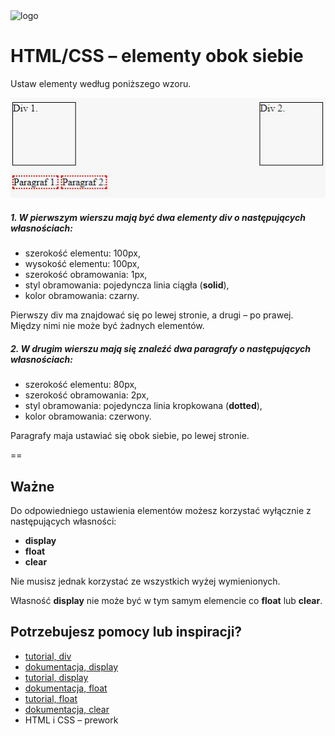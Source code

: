 <img alt="logo" src="http://coderslab.pl/svg/logo-coderslab.svg" width="400">

# HTML/CSS &ndash; elementy obok siebie

Ustaw elementy według poniższego wzoru.

![screen](images/elements.png)

##### 1. W pierwszym wierszu mają być dwa elementy **div** o następujących własnościach:
  * szerokość elementu: 100px,
  * wysokość elementu: 100px,
  * szerokość obramowania: 1px,
  * styl obramowania: pojedyncza linia ciągła (**solid**),
  * kolor obramowania: czarny.

  Pierwszy div ma znajdować się po lewej stronie, a drugi &ndash; po prawej.
Między nimi nie może być żadnych elementów.


##### 2. W drugim wierszu mają się znaleźć dwa paragrafy o następujących własnościach:
  * szerokość elementu: 80px,
  * szerokość obramowania: 2px,
  * styl obramowania: pojedyncza linia kropkowana (**dotted**),
  * kolor obramowania: czerwony.

  Paragrafy maja ustawiać się obok siebie, po lewej stronie.

==

## Ważne
Do odpowiedniego ustawienia elementów możesz korzystać wyłącznie z następujących własności:
  * **display**
  * **float**
  * **clear**

Nie musisz jednak korzystać ze wszystkich wyżej wymienionych.

Własność **display** nie może być w tym samym elemencie co **float** lub **clear**.

## Potrzebujesz pomocy lub inspiracji?
* [tutorial, div](http://www.html-5-tutorial.com/div-tag.htm)
* [dokumentacja, display](https://developer.mozilla.org/pl/docs/Web/CSS/display)
* [tutorial,  display](http://css.webcodehelpers.com/2014/05/css-display-block-vs-inline-block-vs.html)
* [dokumentacja, float](https://developer.mozilla.org/pl/docs/Web/CSS/clear)
* [tutorial, float](http://learnlayout.com/float.html)
* [dokumentacja, clear](https://developer.mozilla.org/pl/docs/Web/CSS/clear)
* HTML i CSS &ndash; prework
